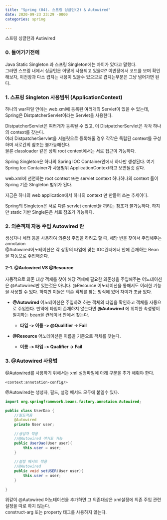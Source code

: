 ```yaml
---
title: "Spring (04). 스프링 싱글턴(2) & Autowired"
date: 2020-09-23 23:29 -0000
categories: spring

---
```


스프링 싱글턴과 Autiwired


### 0. 들어가기전에
Java Static Singleton 과 스프링 Singleton에는 차이가 있다고 말했다.  
그러면 스프링 내에서 싱글턴은 어떻게 사용되고 있을까?
이번장에서 코드를 보며 확인해보자,  이전장과 다소 겹치는 내용이 있을수 있으므로 겹치는부분은 그냥 넘어가면 된다.

### 1. 스프링 Singleton 사용범위 (ApplicationContext)
하나의 war파일 안에는 web.xml에 등록된 여러개의 Servlet이 있을 수 있는데, Spring은 DistpatcherServlet이라는 Servlet을 사용한다.

DistpatcherServlet은 여러개가 등록될 수 있고, 이 DistpatcherServlet은 각각 하나의 context를 갖는다.  
여러 DistpatcherServlet을 서블릿으로 등록해줄 경우 각각은 독립된 context를 구성하며 서로간의 참조는 불가능해진다.  
물론 classloader 같은 상위 root context에서는 서로 접근이 가능하다.  

Spring Singleton은 하나의 Spring IOC Container안에서 하나만 생성된다.  여기 Spring Ioc Container가 사용범위 ApplicationContext라고 보면될것 같다.  

web.xml에 선언하는 root context 또는 servlet context 하나하나의 context 들이 Spring 기준 SIngleton 범위가 된다.   

지금은 하나의 web application에서 하나의 context 만 만들어 쓰는 추세이다.  

Spring의 Singleton은 서로 다른 servlet context들 끼리는 참조가 불가능하다. 하지만 static 기반 Single톤은 서로 참조가 가능하다.  

### 2. 의존객체 자동 주입 Autowired 란
생성자나 세터 등을 사용하여 의존성 주입을 하려고 할 때, 해당 빈을 찾아서 주입해주는 annotaion  
@Autowired어노테이션은 각 상황의 타입에 맞는 IOC컨터에너 안에 존재하는 Bean을 자동으로 주입해준다.  

#### 2-1. @Autowired VS @Resource 
자동적으로 의존 대상 객체를 찾아 해당 객체에 필요한 의존성을 주입해주는 어노테이션은 @Autowired만 있는것은 아니다. @Resource 어노테이션을 통해서도 이러한 기능을 사용할 수 있다.
하지만 이둘은 의존 객체를 찾는 방식에 있어 차이가 조금 있다.  
- __@Autowired__ 어노테이션은 주입하려 하는 객체의 타입을 확인하고 객체를 자동으로 주입한다. 만약에 타입이 존재하지 않는다면 __@Autowired__ 에 위치한 속성명이 일치하는 bean을 컨테이너 안에서 찾는다. 
	- __타입 -> 이름 -> @Qualifier -> Fail__ 

- __@Resource__ 어노테이션은 이름을 기준으로 객체를 찾는다. 
	- __이름 -> 타입 -> Qualifier -> Fail__ 


### 3. @Autowired 사용법
@Autowired를 사용하기 위해서는 xml 설정파일에 아래 구문을 추가 해줘야 한다.
```
<context:annotation-config/>
```

@Autowired는 생성자, 필드, 설정 메서드 모두에 붙일수 있다.
```java
import org.springframework.beans.factory.annotaion.Autowired;

public class UserDao {
	//필드적용
	@Autowired
	private User user;
	
	//생성자 적용
	//@Autowired 여기도 가능
	public UserDao(User user){
		this.user = user;
	}
	
	//설정 메서드 적용
	//@Autowired
	public void setUSER(User user){
		this.user = user;
	}
	
}
```

위같이 @Autowired 어노테이션을 추가하면 그 의존대상은 xml설정에 의존 주입 관련 설정을 따로 하지 않는다.  
construct-arg 또는 property 태그를 사용하지 않는다.  



